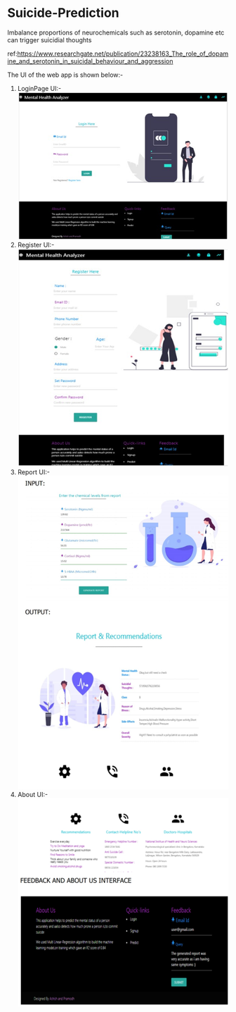 # Suicide-Prediction
Imbalance proportions of neurochemicals such as serotonin, dopamine etc can trigger suicidial thoughts

ref:https://www.researchgate.net/publication/23238163_The_role_of_dopamine_and_serotonin_in_suicidal_behaviour_and_aggression

The UI of the web app is shown below:-
1) LoginPage UI:- <br />
![LoginUI](https://github.com/ashishsv029/Suicide-Prediction/blob/master/SuicidePredictionappUI/login.jpeg)
2) Register UI:- <br />
![RegisterUI](https://github.com/ashishsv029/Suicide-Prediction/blob/master/SuicidePredictionappUI/register.jpeg)
3) Report UI:- <br />
![ReportUI](https://github.com/ashishsv029/Suicide-Prediction/blob/master/SuicidePredictionappUI/report.jpeg)
4) About UI:- <br />
![about](https://github.com/ashishsv029/Suicide-Prediction/blob/master/SuicidePredictionappUI/about.jpeg)
